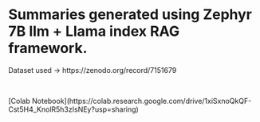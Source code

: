 <h1>Summaries generated using Zephyr 7B llm + Llama index RAG framework.</h1>
<p>Dataset used -> https://zenodo.org/record/7151679</p>
<br>
<p>[Colab Notebook](https://colab.research.google.com/drive/1xiSxnoQkQF-Cst5H4_KnolR5h3zIsNEy?usp=sharing)</p>

